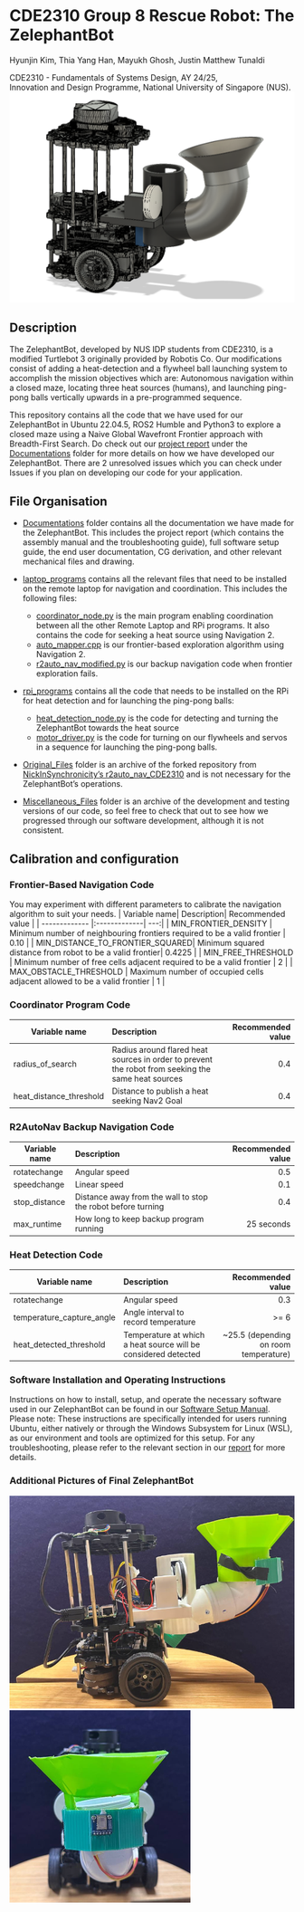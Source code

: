 # CDE2310 Group 8 Rescue Robot: The ZelephantBot
Hyunjin Kim, Thia Yang Han, Mayukh Ghosh, Justin Matthew Tunaldi <br/>

CDE2310 - Fundamentals of Systems Design, AY 24/25, <br/>
Innovation and Design Programme, National University of Singapore (NUS). <br/>
![alt text](https://github.com/hyunjinkim1112/r2auto_nav_CDE2310/blob/main/Documentations/Mechanical_Files/image.png)



## Description
The ZelephantBot, developed by NUS IDP students from CDE2310, is a modified Turtlebot 3 originally provided by Robotis Co. Our modifications consist of adding a heat-detection and a flywheel ball launching system to accomplish the mission objectives which are: Autonomous navigation within a closed maze, locating three heat sources (humans), and launching ping-pong balls vertically upwards in a pre-programmed sequence. 

This repository contains all the code that we have used for our ZelephantBot in Ubuntu 22.04.5, ROS2 Humble and Python3 to explore a closed maze using a Naive Global Wavefront Frontier approach with Breadth-First Search. Do check out our [project report](https://github.com/hyunjinkim1112/r2auto_nav_CDE2310/blob/main/Documentations/Final%20Project%20Report.pdf) under the [Documentations](https://github.com/hyunjinkim1112/r2auto_nav_CDE2310/tree/main/Documentations) folder for more details on how we have developed our ZelephantBot. There are 2 unresolved issues which you can check under Issues if you plan on developing our code for your application.

## File Organisation
- [Documentations](https://github.com/hyunjinkim1112/r2auto_nav_CDE2310/tree/main/Documentations) folder contains all the documentation we have made for the ZelephantBot. This includes the project report (which contains the assembly manual and the troubleshooting guide), full software setup guide, the end user documentation, CG derivation, and other relevant mechanical files and drawing.
- [laptop_programs](https://github.com/hyunjinkim1112/r2auto_nav_CDE2310/tree/main/laptop_programs) contains all the relevant files that need to be installed on the remote laptop for navigation and coordination. This includes the following files:
  - [coordinator_node.py](https://github.com/hyunjinkim1112/r2auto_nav_CDE2310/blob/main/laptop_programs/coordinator_node.py) is the main program enabling coordination between all the other Remote Laptop and RPi programs. It also contains the code for seeking a heat source using Navigation 2. 
  - [auto_mapper.cpp](https://github.com/hyunjinkim1112/r2auto_nav_CDE2310/tree/main/laptop_programs/frontier_exploration/auto_mapper/src) is our frontier-based exploration algorithm using Navigation 2.
  - [r2auto_nav_modified.py](https://github.com/hyunjinkim1112/r2auto_nav_CDE2310/blob/main/laptop_programs/r2auto_nav_modified.py) is our backup navigation code when frontier exploration fails.

- [rpi_programs](https://github.com/hyunjinkim1112/r2auto_nav_CDE2310/tree/main/rpi_programs) contains all the code that needs to be installed on the RPi for heat detection and for launching the ping-pong balls:
  - [heat_detection_node.py](https://github.com/hyunjinkim1112/r2auto_nav_CDE2310/blob/main/rpi_programs/heat_detection_node.py) is the code for detecting and turning the ZelephantBot towards the heat source
  - [motor_driver.py](https://github.com/hyunjinkim1112/r2auto_nav_CDE2310/blob/main/rpi_programs/motor_driver.py) is the code for turning on our flywheels and servos in a sequence for launching the ping-pong balls. 

- [Original_Files](https://github.com/hyunjinkim1112/r2auto_nav_CDE2310/tree/main/Original_Files) folder is an archive of the forked repository from [NickInSynchronicity’s r2auto_nav_CDE2310](https://github.com/NickInSynchronicity/r2auto_nav_CDE2310) and is not necessary for the ZelephantBot’s operations.
- [Miscellaneous_Files](https://github.com/hyunjinkim1112/r2auto_nav_CDE2310/tree/main/Miscellaneous_Files) folder is an archive of the development and testing versions of our code, so feel free to check that out to see how we progressed through our software development, although it is not consistent.



## Calibration and configuration
### Frontier-Based Navigation Code
You may experiment with different parameters to calibrate the navigation algorithm to suit your needs.
| Variable name| Description| Recommended value  |
| ------------- |:-------------| ---:|
| MIN_FRONTIER_DENSITY | Minimum number of neighbouring frontiers required to be a valid frontier | 0.10 |
| MIN_DISTANCE_TO_FRONTIER_SQUARED| Minimum squared distance from robot to be a valid frontier| 0.4225 |
| MIN_FREE_THRESHOLD | Minimum number of free cells adjacent required to be a valid frontier | 2 |
| MAX_OBSTACLE_THRESHOLD | Maximum number of occupied cells adjacent allowed to be a valid frontier | 1 |

### Coordinator Program Code
| Variable name| Description| Recommended value  |
| ------------- |:-------------| ---:|
| radius_of_search | Radius around flared heat sources in order to prevent the robot from seeking the same heat sources | 0.4 |
| heat_distance_threshold | Distance to publish a heat seeking Nav2 Goal | 0.4 |

### R2AutoNav Backup Navigation Code
| Variable name| Description| Recommended value  |
| ------------- |:-------------| ---:|
| rotatechange | Angular speed | 0.5 |
| speedchange | Linear speed | 0.1 |
| stop_distance | Distance away from the wall to stop the robot before turning | 0.4 |
| max_runtime | How long to keep backup program running | 25 seconds |

### Heat Detection Code
| Variable name| Description| Recommended value  |
| ------------- |:-------------| ---:|
| rotatechange | Angular speed | 0.3 |
| temperature_capture_angle | Angle interval to record temperature | >= 6 |
| heat_detected_threshold | Temperature at which a heat source will be considered detected | ~25.5 (depending on room temperature) |



### Software Installation and Operating Instructions
Instructions on how to install, setup, and operate the necessary software used in our ZelephantBot can be found in our [Software Setup Manual](https://github.com/hyunjinkim1112/r2auto_nav_CDE2310/blob/main/Documentations/Software%20Setup%20Manual.pdf). Please note: These instructions are specifically intended for users running Ubuntu, either natively or through the Windows Subsystem for Linux (WSL), as our environment and tools are optimized for this setup. For any troubleshooting, please refer to the relevant section in our [report](https://github.com/hyunjinkim1112/r2auto_nav_CDE2310/blob/main/Documentations/Final%20Project%20Report.pdf) for more details. 

### Additional Pictures of Final ZelephantBot
![alt text](https://github.com/hyunjinkim1112/r2auto_nav_CDE2310/blob/main/Documentations/Mechanical_Files/image2.png) ![alt text](https://github.com/hyunjinkim1112/r2auto_nav_CDE2310/blob/main/Documentations/Mechanical_Files/image3.png)


